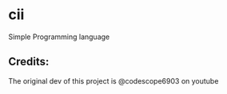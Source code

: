 # cii
Simple Programming language


## Credits:
The original dev of this project is @codescope6903 on youtube
